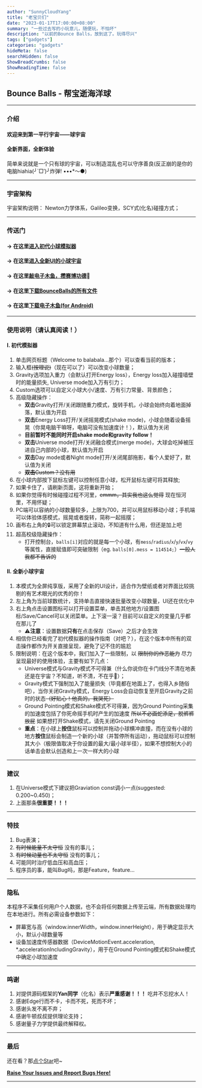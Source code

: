 ```yaml
---
author: "SunnyCloudYang"
title: "老宝贝们"
date: "2023-01-17T17:00:00+08:00"
summary: "一些过去写的小玩意儿，随便玩，不怕坏"
description: "以前的Bounce Balls，放到这了。玩得尽兴"
tags: ["gadgets"]
categories: "gadgets"
hideMeta: false
searchHidden: false
ShowBreadCrumbs: false
ShowReadingTime: false
---
```


## Bounce Balls - 帮宝逝海洋球

---

### 介绍

#### 欢迎来到第一平行宇宙——球宇宙

#### 全新界面，全新体验

简单来说就是一个只有球的宇宙，可以制造混乱也可以守序善良(反正崩的是你的电脑hiahia(╯`□′)╯炸弹! •••*～●)

---

### 宇宙架构

宇宙架构说明： Newton力学体系，Galileo变换，SCY式(化名)碰撞方式；

---

### 传送门

#### -> 在这里[进入初代小球模拟器](/oldsite/Balls/BounceBalls.html)

#### -> 在这里[进入全新UI的小球宇宙](/oldsite/Balls/PureBalls.html)

#### -> 在这里[敲电子木鱼，攒赛博功德](/oldsite/WoodBlock/WoodBlock.html)🙏

#### -> 在这里[下载BounceBalls的所有文件](https://github.com/SunnyCloudYang/SunnyCloudYang.github.io)

#### -> 在这里[下载电子木鱼(for Android)](https://github.com/SunnyCloudYang/SunnyCloudYang.github.io/raw/gh-pages/WoodBlock/%E6%9C%A8%E9%B1%BC_1.0.0.apk)

---

### 使用说明（请认真阅读！）

#### Ⅰ. 初代模拟器

1. 单击网页标题（Welcome to balabala...那个）可以查看当前的版本；
2. 输入框<del>(按理说)</del>（现在可以了）可以改变小球数量；
3. Gravity选项加入重力（会默认打开Energy loss），Energy loss加入碰撞墙壁时的能量损失, Universe mode加入万有引力；
4. Custom选项可以自定义小球大小/速度、万有引力常量、背景颜色；
5. 高级隐藏操作：
   * **双击**Gravity打开/关闭跟随重力模式，旋转手机，小球会始终向着地面掉落，默认值为开启
   * **双击**Energy Loss打开/关闭摇晃模式(shake mode)，小球会随着设备摇晃（你晃电脑干嘛呀，电脑可没有加速度计！），默认值为关闭
   * **目前暂时不能同时开启shake mode和gravity follow！**
   * **双击**Universe mode打开/关闭融合模式(merge mode)，大球会吃掉被压进自己内部的小球，默认值为开启
   * **双击**Day mode或者Night mode打开/关闭尾部拖影，看个人爱好了，默认值为关闭
   * <del>**双击**Custom？没有用</del>
6. 在小球内部按下鼠标左键可以控制任意小球，松开鼠标左键可将其释放;
7. 如果卡住了，请刷新页面，这将重新开始；
8. 如果你觉得有时候碰撞过程不河里，<del>emmm，其实我也这么觉得</del> 现在恒河里，不用怀疑；
9. PC端可以容纳的小球数量较多，上限为700，并可以用鼠标移动小球；手机端可以体验体感模式，摇晃或者旋转，简称一起摇摆；
10. 画布右上角的🔒可以锁定屏幕禁止滚动，不知道有什么用，但还是加上吧
11. 超高校级隐藏操作：
    * 打开控制台，`balls[i]`对应的就是每一个小球，有`mess`/`radius`/`x`/`y`/`vx`/`vy`等属性，直接赋值即可突破限制（eg. `balls[0].mess = 114514;`）<del>一般人我都不告诉的</del>

#### Ⅱ. 全新小球宇宙

1. 本模式为全屏纯享版，采用了全新的UI设计，适合作为壁纸或者对界面比较挑剔的有艺术眼光的优秀的你！
2. 左上角为当前球数统计，支持单击直接快速批量改变小球数量，UI还在优化中
3. 右上角点击设置图标可以打开设置菜单，单击其他地方/设置图标/Save/Cancel可以关闭菜单。上下滚一滚？目前可以自定义的变量几乎都在那儿了
    * ⚠️**注意**：设置数据**只有**在点击保存（Save）之后才会生效
4. 相信你已经看完了初代模拟器的操作指南（对吧？），在这个版本中所有的双击操作都作为开关直接呈现，避免了记不住的尴尬
5. 限制说明：在这个版本中，我们加入了一些限制，以 <del>限制你的作恶能力</del> 尽力呈现最好的使用体验，主要有如下几点：
    * Universe模式与Gravity模式不可得兼（什么你说你在卡门线分不清在地表还是在宇宙？不知道，听不清，不在乎🙉）；
    * Gravity模式下强制加入了能量损失（毕竟都在地面上了，也得入乡随俗吧），当你关闭Gravity模式，Energy Loss会自动恢复至开启Gravity之前时的状态<del>（好贴心！他真的，我哭死）</del>
    * Ground Pointing模式和Shake模式不可得兼，因为Ground Pointing采集的加速度包括了你死命摇手机时产生的加速度 <del>所以不必画蛇添足，脱裤裤放屁</del> 如果想打开Shake模式，请先关闭Ground Pointing
    * **重点**：在小球上**按住**鼠标可以控制并拖动小球横冲直撞，而在没有小球的地方**按住**鼠标会制造一个新的小球（并暂停所有运动），拖动鼠标可以控制其大小（极限值取决于你设置的最大/最小球半径），如果不想控制大小的话单击会默认创造和上一次一样大的小球

---

### 建议

1. 在Universe模式下建议把Graviation const调小一点(suggested: 0.200~0.450)；
2. 上面那条**很重要！！！**

---

### 特技

1. Bug表演；
2. <del>有时候能量不太守恒</del> 没有的事儿；
3. <del>有时候动量也不太守恒</del> 没有的事儿；
4. 可能同时治疗低血压和高血压；
5. 程序员的事，能叫Bug吗，那是Feature，feature...

---

### 隐私

本程序不采集任何用户个人数据，也不会将任何数据上传至云端，所有数据处理均在本地进行。所有必需设备参数如下：

* 屏幕宽与高（window.innerWidth，window.innerHeight），用于确定显示大小，默认小球数量等
* 设备加速度传感器数据（DeviceMotionEvent.acceleration, \*.accelerationIncludingGravity），用于在Ground Pointing模式和Shake模式中确定小球加速度

---

### 鸣谢

1. 对提供源码框架的**Yan同学**（化名）表示**严重感谢！！！** 吃井不忘挖水人！
2. 感谢Edge行而不卡，卡而不死，死而不坏；
3. 感谢头发不离不弃；
4. 感谢牛顿叔叔提供理论支持；
5. 感谢量子力学提供最终解释权。

---

### 最后

还在看？那[点个Star](https://github.com/SunnyCloudYang/SunnyCloudYang.github.io)吧~

**[Raise Your Issues and Report Bugs Here!](https://github.com/SunnyCloudYang/SunnyCloudYang.github.io/issues)**

---
